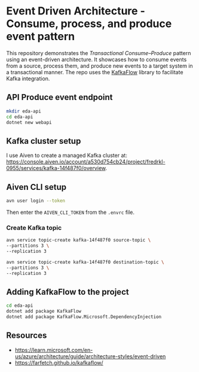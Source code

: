 # Event Driven Architecture - Consume, process, and produce event pattern

This repository demonstrates the _Transactional Consume–Produce_ pattern using
an event-driven architecture. It showcases how to consume events from a source,
process them, and produce new events to a target system in a transactional
manner. The repo uses the [KafkaFlow](https://github.com/Farfetch/kafkaflow)
library to facilitate Kafka integration.

## API Produce event endpoint

```bash
mkdir eda-api
cd eda-api
dotnet new webapi
```

## Kafka cluster setup

I use Aiven to create a managed Kafka cluster at:
<https://console.aiven.io/account/a530d754cb24/project/fredrkl-0955/services/kafka-14f487f0/overview>.

## Aiven CLI setup

```bash
avn user login --token
```

Then enter the `AIVEN_CLI_TOKEN` from the `.envrc` file.

### Create Kafka topic

```bash
avn service topic-create kafka-14f487f0 source-topic \
--partitions 3 \
--replication 3

avn service topic-create kafka-14f487f0 destination-topic \
--partitions 3 \
--replication 3
```

## Adding KafkaFlow to the project

```bash
cd eda-api
dotnet add package KafkaFlow
dotnet add package KafkaFlow.Microsoft.DependencyInjection
```

## Resources

- <https://learn.microsoft.com/en-us/azure/architecture/guide/architecture-styles/event-driven>
- <https://farfetch.github.io/kafkaflow/>
